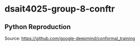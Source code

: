 # dsait4025-group-8-conftr
 

## Python Reproduction

Source: <https://github.com/google-deepmind/conformal_training>